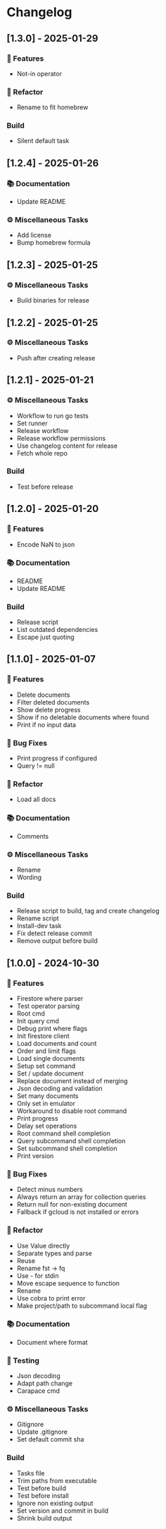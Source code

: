 # Changelog

## [1.3.0] - 2025-01-29

### 🚀 Features

- Not-in operator

### 🚜 Refactor

- Rename to fit homebrew

### Build

- Silent default task

## [1.2.4] - 2025-01-26

### 📚 Documentation

- Update README

### ⚙️ Miscellaneous Tasks

- Add license
- Bump homebrew formula

## [1.2.3] - 2025-01-25

### ⚙️ Miscellaneous Tasks

- Build binaries for release

## [1.2.2] - 2025-01-25

### ⚙️ Miscellaneous Tasks

- Push after creating release

## [1.2.1] - 2025-01-21

### ⚙️ Miscellaneous Tasks

- Workflow to run go tests
- Set runner
- Release workflow
- Release workflow permissions
- Use changelog content for release
- Fetch whole repo

### Build

- Test before release

## [1.2.0] - 2025-01-20

### 🚀 Features

- Encode NaN to json

### 📚 Documentation

- README
- Update README

### Build

- Release script
- List outdated dependencies
- Escape just quoting

## [1.1.0] - 2025-01-07

### 🚀 Features

- Delete documents
- Filter deleted documents
- Show delete progress
- Show if no deletable documents where found
- Print if no input data

### 🐛 Bug Fixes

- Print progress if configured
- Query != null

### 🚜 Refactor

- Load all docs

### 📚 Documentation

- Comments

### ⚙️ Miscellaneous Tasks

- Rename
- Wording

### Build

- Release script to build, tag and create changelog
- Rename script
- Install-dev task
- Fix detect release commit
- Remove output before build

## [1.0.0] - 2024-10-30

### 🚀 Features

- Firestore where parser
- Test operator parsing
- Root cmd
- Init query cmd
- Debug print where flags
- Init firestore client
- Load documents and count
- Order and limit flags
- Load single documents
- Setup set command
- Set / update document
- Replace document instead of merging
- Json decoding and validation
- Set many documents
- Only set in emulator
- Workaround to disable root command
- Print progress
- Delay set operations
- Root command shell completion
- Query subcommand shell completion
- Set subcommand shell completion
- Print version

### 🐛 Bug Fixes

- Detect minus numbers
- Always return an array for collection queries
- Return null for non-existing document
- Fallback if gcloud is not installed or errors

### 🚜 Refactor

- Use Value directly
- Separate types and parse
- Reuse
- Rename fst -> fq
- Use - for stdin
- Move escape sequence to function
- Rename
- Use cobra to print error
- Make project/path to subcommand local flag

### 📚 Documentation

- Document where format

### 🧪 Testing

- Json decoding
- Adapt path change
- Carapace cmd

### ⚙️ Miscellaneous Tasks

- Gitignore
- Update .gitignore
- Set default commit sha

### Build

- Tasks file
- Trim paths from executable
- Test before build
- Test before install
- Ignore non existing output
- Set version and commit in build
- Shrink build output


